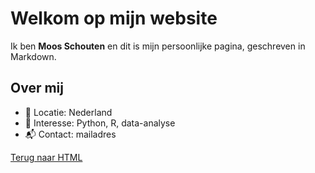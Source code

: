 # Welkom op mijn website

Ik ben **Moos Schouten** en dit is mijn persoonlijke pagina, geschreven in Markdown.

## Over mij

- 📍 Locatie: Nederland
- 💼 Interesse: Python, R, data-analyse
- 📬 Contact: mailadres

[Terug naar HTML](index.html)
